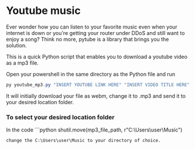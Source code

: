 # Youtube music

Ever wonder how you can listen to your favorite music even when your internet is down or you're getting your router under DDoS and still want to enjoy a song? Think no more, pytube is a library that brings you the solution.

This is a quick Python script that enables you to download a youtube video as a mp3 file.

Open your powershell in the same directory as the Python file and run 
```powershell
py youtube_mp3.py "INSERT YOUTUBE LINK HERE" "INSERT VIDEO TITLE HERE"
```
It will initially download your file as webm, change it to .mp3 and send it to your desired location folder.

### To select your desired location folder

In the code ```python
shutil.move(mp3_file_path, r"C:\Users\user\Music")
```
change the C:\Users\user\Music to your directory of choice.
